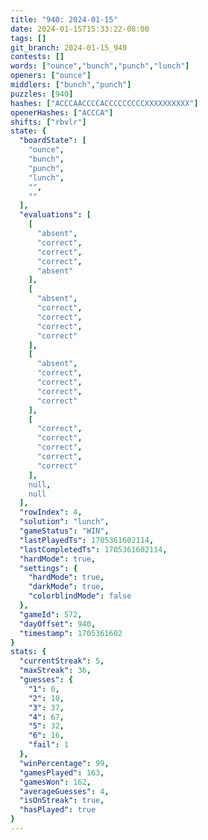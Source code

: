 ```yaml
---
title: "940: 2024-01-15"
date: 2024-01-15T15:33:22-08:00
tags: []
git_branch: 2024-01-15_940
contests: []
words: ["ounce","bunch","punch","lunch"]
openers: ["ounce"]
middlers: ["bunch","punch"]
puzzles: [940]
hashes: ["ACCCAACCCCACCCCCCCCCXXXXXXXXXX"]
openerHashes: ["ACCCA"]
shifts: ["rbvlr"]
state: {
  "boardState": [
    "ounce",
    "bunch",
    "punch",
    "lunch",
    "",
    ""
  ],
  "evaluations": [
    [
      "absent",
      "correct",
      "correct",
      "correct",
      "absent"
    ],
    [
      "absent",
      "correct",
      "correct",
      "correct",
      "correct"
    ],
    [
      "absent",
      "correct",
      "correct",
      "correct",
      "correct"
    ],
    [
      "correct",
      "correct",
      "correct",
      "correct",
      "correct"
    ],
    null,
    null
  ],
  "rowIndex": 4,
  "solution": "lunch",
  "gameStatus": "WIN",
  "lastPlayedTs": 1705361602114,
  "lastCompletedTs": 1705361602114,
  "hardMode": true,
  "settings": {
    "hardMode": true,
    "darkMode": true,
    "colorblindMode": false
  },
  "gameId": 572,
  "dayOffset": 940,
  "timestamp": 1705361602
}
stats: {
  "currentStreak": 5,
  "maxStreak": 36,
  "guesses": {
    "1": 0,
    "2": 10,
    "3": 37,
    "4": 67,
    "5": 32,
    "6": 16,
    "fail": 1
  },
  "winPercentage": 99,
  "gamesPlayed": 163,
  "gamesWon": 162,
  "averageGuesses": 4,
  "isOnStreak": true,
  "hasPlayed": true
}
---
```

<!-- more -->
